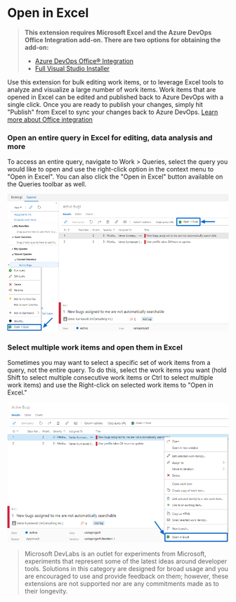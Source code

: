 # Open in Excel

> **This extension requires Microsoft Excel and the Azure DevOps Office Integration add-on. There are two options for obtaining the add-on:**
> - [Azure DevOps Office® Integration](https://visualstudio.microsoft.com/downloads/#azure-devops-office-integration-2019)
> - [Full Visual Studio Installer](https://www.visualstudio.com/downloads)

Use this extension for bulk editing work items, or to leverage Excel tools to analyze and visualize a large number of work items. Work items that are opened in Excel can be edited and published back to Azure DevOps with a single click. Once you are ready to publish your changes, simply hit "Publish" from Excel to sync your changes back to Azure DevOps. [Learn more about Office integration](https://www.visualstudio.com/da-dk/docs/work/office/bulk-add-modify-work-items-excel)

### Open an entire query in Excel for editing, data analysis and more
To access an entire query, navigate to Work > Queries, select the query you would like to open and use the right-click option in the context menu to "Open in Excel". You can also click the "Open in Excel" button available on the Queries toolbar as well.  

![Open query in Excel](img/excelcontextmenu.png)

### Select multiple work items and open them in Excel
Sometimes you may want to select a specific set of work items from a query, not the entire query. To do this, select the work items you want (hold Shift to select multiple consecutive work items or Ctrl to select multiple work items) and use the Right-click on selected work items to "Open in Excel." 

![Open multiple work items](img/workitemcontextmenu.png)



>Microsoft DevLabs is an outlet for experiments from Microsoft, experiments that represent some of the latest ideas around developer tools. Solutions in this category are designed for broad usage and you are encouraged to use and provide feedback on them; however, these extensions are not supported nor are any commitments made as to their longevity.
